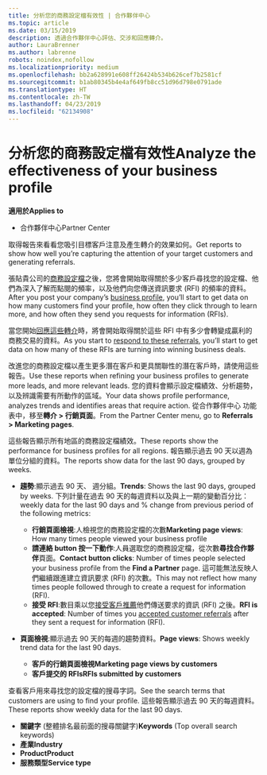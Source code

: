 ```yaml
---
title: 分析您的商務設定檔有效性 | 合作夥伴中心
ms.topic: article
ms.date: 03/15/2019
description: 透過合作夥伴中心評估、交涉和回應轉介。
author: LauraBrenner
ms.author: labrenne
robots: noindex,nofollow
ms.localizationpriority: medium
ms.openlocfilehash: bb2a628991e608ff26424b534b626cef7b2581cf
ms.sourcegitcommit: b1ab80345b4e4af649fb8cc51d96d798e0791ade
ms.translationtype: HT
ms.contentlocale: zh-TW
ms.lasthandoff: 04/23/2019
ms.locfileid: "62134908"
---
```

# <a name="analyze-the-effectiveness-of-your-business-profile"></a><span data-ttu-id="f6dc9-103">分析您的商務設定檔有效性</span><span class="sxs-lookup"><span data-stu-id="f6dc9-103">Analyze the effectiveness of your business profile</span></span>
<!-- 
https://go.microsoft.com/fwlink/?linkid=849120
-->

<span data-ttu-id="f6dc9-104">**適用於**</span><span class="sxs-lookup"><span data-stu-id="f6dc9-104">**Applies to**</span></span>

-  <span data-ttu-id="f6dc9-105">合作夥伴中心</span><span class="sxs-lookup"><span data-stu-id="f6dc9-105">Partner Center</span></span>

<span data-ttu-id="f6dc9-106">取得報告來看看您吸引目標客戶注意及產生轉介的效果如何。</span><span class="sxs-lookup"><span data-stu-id="f6dc9-106">Get reports to show how well you’re capturing the attention of your target customers and generating referrals.</span></span>

<span data-ttu-id="f6dc9-107">張貼貴公司的[商務設定檔](create-a-marketing-profile.md)之後，您將會開始取得關於多少客戶尋找您的設定檔、他們為深入了解而點閱的頻率，以及他們向您傳送資訊要求 (RFI) 的頻率的資料。</span><span class="sxs-lookup"><span data-stu-id="f6dc9-107">After you post your company’s [business profile](create-a-marketing-profile.md), you’ll start to get data on how many customers find your profile, how often they click through to learn more, and how often they send you requests for information (RFIs).</span></span> 

<span data-ttu-id="f6dc9-108">當您開始[回應這些轉介](responding-to-referrals.md)時，將會開始取得關於這些 RFI 中有多少會轉變成贏利的商務交易的資料。</span><span class="sxs-lookup"><span data-stu-id="f6dc9-108">As you start to [respond to these referrals](responding-to-referrals.md), you’ll start to get data on how many of these RFIs are turning into winning business deals.</span></span>

<span data-ttu-id="f6dc9-109">改進您的商務設定檔以產生更多潛在客戶和更具關聯性的潛在客戶時，請使用這些報告。</span><span class="sxs-lookup"><span data-stu-id="f6dc9-109">Use these reports when refining your business profiles to generate more leads, and more relevant leads.</span></span> <span data-ttu-id="f6dc9-110">您的資料會顯示設定檔績效、分析趨勢，以及辨識需要有所動作的區域。</span><span class="sxs-lookup"><span data-stu-id="f6dc9-110">Your data shows profile performance, analyzes trends and identifies areas that require action.</span></span> <span data-ttu-id="f6dc9-111">從合作夥伴中心 功能表中，移至**轉介 > 行銷頁面**。</span><span class="sxs-lookup"><span data-stu-id="f6dc9-111">From the Partner Center menu, go to **Referrals > Marketing pages**.</span></span>

<span data-ttu-id="f6dc9-112">這些報告顯示所有地區的商務設定檔績效。</span><span class="sxs-lookup"><span data-stu-id="f6dc9-112">These reports show the performance for business profiles for all regions.</span></span> <span data-ttu-id="f6dc9-113">報告顯示過去 90 天以週為單位分組的資料。</span><span class="sxs-lookup"><span data-stu-id="f6dc9-113">The reports show data for the last 90 days, grouped by weeks.</span></span>

*  <span data-ttu-id="f6dc9-114">**趨勢**:顯示過去 90 天、 週分組。</span><span class="sxs-lookup"><span data-stu-id="f6dc9-114">**Trends**: Shows the last 90 days, grouped by weeks.</span></span> <span data-ttu-id="f6dc9-115">下列計量在過去 90 天的每週資料以及與上一期的變動百分比：</span><span class="sxs-lookup"><span data-stu-id="f6dc9-115">weekly data for the last 90 days and % change from previous period of the following metrics:</span></span>

   * <span data-ttu-id="f6dc9-116">**行銷頁面檢視**:人檢視您的商務設定檔的次數</span><span class="sxs-lookup"><span data-stu-id="f6dc9-116">**Marketing page views**: How many times people viewed your business profile</span></span>
   * <span data-ttu-id="f6dc9-117">**請連絡 button 按一下動作**:人員選取您的商務設定檔，從次數**尋找合作夥伴**頁面。</span><span class="sxs-lookup"><span data-stu-id="f6dc9-117">**Contact button clicks**: Number of times people selected your business profile from the **Find a Partner** page.</span></span> <span data-ttu-id="f6dc9-118">這可能無法反映人們繼續跟進建立資訊要求 (RFI) 的次數。</span><span class="sxs-lookup"><span data-stu-id="f6dc9-118">This may not reflect how many times people followed through to create a request for information (RFI).</span></span>
   * <span data-ttu-id="f6dc9-119">**接受 RFI**:數目乘以您[接受客戶推薦](responding-to-referrals.md)他們傳送要求的資訊 (RFI) 之後。</span><span class="sxs-lookup"><span data-stu-id="f6dc9-119">**RFI is accepted**: Number of times you [accepted customer referrals](responding-to-referrals.md) after they sent a request for information (RFI).</span></span>


*  <span data-ttu-id="f6dc9-120">**頁面檢視**:顯示過去 90 天的每週的趨勢資料。</span><span class="sxs-lookup"><span data-stu-id="f6dc9-120">**Page views**: Shows weekly trend data for the last 90 days.</span></span>
   *  <span data-ttu-id="f6dc9-121">**客戶的行銷頁面檢視**</span><span class="sxs-lookup"><span data-stu-id="f6dc9-121">**Marketing page views by customers**</span></span>
   *  <span data-ttu-id="f6dc9-122">**客戶提交的 RFIs**</span><span class="sxs-lookup"><span data-stu-id="f6dc9-122">**RFIs submitted by customers**</span></span>

<span data-ttu-id="f6dc9-123">查看客戶用來尋找您的設定檔的搜尋字詞。</span><span class="sxs-lookup"><span data-stu-id="f6dc9-123">See the search terms that customers are using to find your profile.</span></span> <span data-ttu-id="f6dc9-124">這些報告顯示過去 90 天的每週資料。</span><span class="sxs-lookup"><span data-stu-id="f6dc9-124">These reports show weekly data for the last 90 days.</span></span>

*  <span data-ttu-id="f6dc9-125">**關鍵字** (整體排名最前面的搜尋關鍵字)</span><span class="sxs-lookup"><span data-stu-id="f6dc9-125">**Keywords** (Top overall search keywords)</span></span> 
*  <span data-ttu-id="f6dc9-126">**產業**</span><span class="sxs-lookup"><span data-stu-id="f6dc9-126">**Industry**</span></span>
*  <span data-ttu-id="f6dc9-127">**Product**</span><span class="sxs-lookup"><span data-stu-id="f6dc9-127">**Product**</span></span>
*  <span data-ttu-id="f6dc9-128">**服務類型**</span><span class="sxs-lookup"><span data-stu-id="f6dc9-128">**Service type**</span></span>

